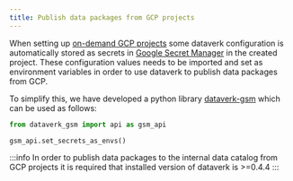 ```yaml
---
title: Publish data packages from GCP projects
---
```


When setting up [on-demand GCP projects](https://github.com/navikt/knada-on-demand-projects) some
dataverk configuration is automatically stored as secrets in [Google Secret Manager](https://cloud.google.com/secret-manager/docs) 
in the created project. These configuration values needs to be imported and set as environment variables 
in order to use dataverk to publish data packages from GCP.

To simplify this, we have developed a python library [dataverk-gsm](https://github.com/navikt/dataverk-gsm) 
which can be used as follows:
````python
from dataverk_gsm import api as gsm_api

gsm_api.set_secrets_as_envs()
````

:::info
In order to publish data packages to the internal data catalog from GCP projects it is required that installed 
version of dataverk is >=0.4.4
:::
